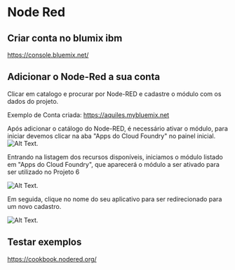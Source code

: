 # Node Red

## Criar conta no blumix ibm

https://console.bluemix.net/

## Adicionar o Node-Red a sua conta
Clicar em catalogo e procurar por Node-RED e cadastre o módulo com os dados do projeto.

Exemplo de Conta criada:
https://aquiles.mybluemix.net

Após adicionar o catálogo do Node-RED, é necessário ativar o módulo, para iniciar devemos clicar na aba "Apps do Cloud Foundry" no painel inicial.
![Alt Text](link).

Entrando na listagem dos recursos disponíveis, iniciamos o módulo listado em "Apps do Cloud Foundry", que aparecerá o módulo a ser ativado para ser utilizado no Projeto 6

![Alt Text](link).

Em seguida, clique no nome do seu aplicativo para ser redirecionado para um novo cadastro.

![Alt Text](link).

## Testar exemplos
https://cookbook.nodered.org/

